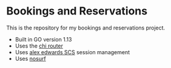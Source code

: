 # Bookings and Reservations

This is the repository for my bookings and reservations project.

- Built in GO version 1.13
- Uses the [chi router](http://github.com/go-chi/chi)
- Uses [alex edwards SCS](https://github.com/alexedwards/scs) session management
- Uses [nosurf](https://github.com/justinas/nosurf)